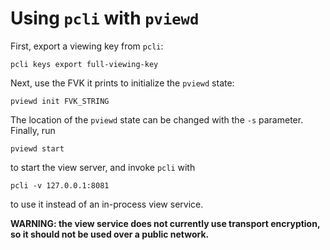# Using `pcli` with `pviewd`

First, export a viewing key from `pcli`:

```shell
pcli keys export full-viewing-key
```

Next, use the FVK it prints to initialize the `pviewd` state:

```shell
pviewd init FVK_STRING
```

The location of the `pviewd` state can be changed with the `-s` parameter.
Finally, run

```shell
pviewd start
```

to start the view server, and invoke `pcli` with

```shell
pcli -v 127.0.0.1:8081
```

to use it instead of an in-process view service.

**WARNING: the view service does not currently use transport encryption, so it should
not be used over a public network.**
